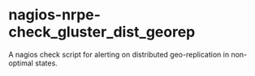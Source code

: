 nagios-nrpe-check_gluster_dist_georep
=====================================

A nagios check script for alerting on distributed geo-replication in non-optimal states.
